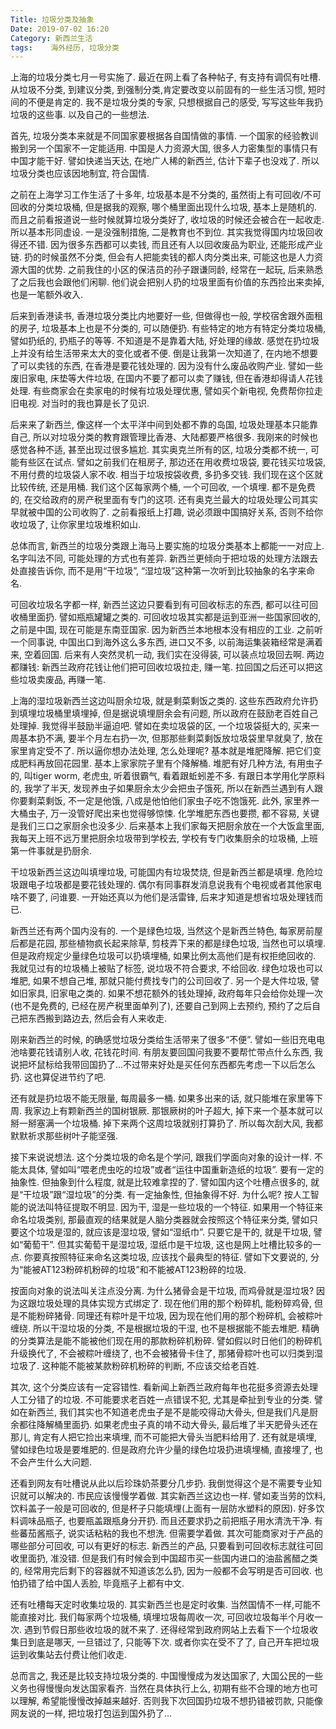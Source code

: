 ```yaml
---
Title: 垃圾分类及抽象
Date: 2019-07-02 16:20
Category: 新西兰生活 
tags:    海外经历, 垃圾分类
---
```



上海的垃圾分类七月一号实施了. 最近在网上看了各种帖子, 有支持有调侃有吐槽. 从垃圾不分类, 到建议分类, 到强制分类,肯定要改变以前固有的一些生活习惯, 短时间的不便是肯定的. 我不是垃圾分类的专家, 只想根据自己的感受, 写写这些年我扔垃圾的这些事. 以及自己的一些想法.

首先, 垃圾分类本来就是不同国家要根据各自国情做的事情. 一个国家的经验教训搬到另一个国家不一定能适用. 中国是人力资源大国, 很多人力密集型的事情只有中国才能干好. 譬如快递当天达, 在地广人稀的新西兰, 估计下辈子也没戏了. 所以垃圾分类也应该因地制宜, 符合国情.

之前在上海学习工作生活了十多年, 垃圾基本是不分类的, 虽然街上有可回收/不可回收的分类垃圾桶, 但是据我的观察, 哪个桶里面出现什么垃圾, 基本上是随机的. 而且之前看报道说一些时候就算垃圾分类好了, 收垃圾的时候还会被合在一起收走. 所以基本形同虚设. 一是没强制措施, 二是教育也不到位. 其实我觉得国内垃圾回收得还不错. 因为很多东西都可以卖钱, 而且还有人以回收废品为职业, 还能形成产业链. 扔的时候虽然不分类, 但会有人把能卖钱的都人肉分类出来, 可能这也是人力资源大国的优势. 之前我住的小区的保洁员的孙子跟谦同龄, 经常在一起玩, 后来熟悉了之后我也会跟他们闲聊. 他们说会把别人扔的垃圾里面有价值的东西捡出来卖掉, 也是一笔额外收入. 

后来到香港读书, 香港垃圾分类比内地要好一些, 但做得也一般, 学校宿舍跟外面租的房子, 垃圾基本上也是不分类的, 可以随便扔. 有些特定的地方有特定分类垃圾桶, 譬如扔纸的, 扔瓶子的等等. 不知道是不是靠着大陆, 好处理的缘故. 感觉在扔垃圾上并没有给生活带来太大的变化或者不便. 倒是让我第一次知道了, 在内地不想要了可以卖钱的东西, 在香港是要花钱处理的. 因为没有什么废品收购产业. 譬如一些废旧家电, 床垫等大件垃圾, 在国内不要了都可以卖了赚钱, 但在香港却得请人花钱处理. 有些商家会在卖家电的时候有垃圾处理优惠, 譬如买个新电视, 免费帮你拉走旧电视. 对当时的我也算是长了见识.

后来来了新西兰, 像这样一个太平洋中间到处都不靠的岛国, 垃圾处理基本只能靠自己, 所以对垃圾分类的教育跟管理比香港、大陆都要严格很多. 我刚来的时候也感觉各种不适, 甚至出现过很多尴尬. 其实奥克兰所有的区, 垃圾分类都不统一, 可能有些区在试点. 譬如之前我们在租房子, 那边还在用收费垃圾袋, 要花钱买垃圾袋, 不用付费的垃圾袋人家不收. 相当于垃圾按袋收费, 多扔多交钱. 我们现在这个区就比较传统, 还是用桶. 我们这个区每家两个桶, 一个可回收, 一个填埋. 都不是免费的, 在交给政府的房产税里面有专门的这项. 还有奥克兰最大的垃圾处理公司其实早就被中国的公司收购了. 之前看报纸上打趣, 说必须跟中国搞好关系, 否则不给你收垃圾了, 让你家里垃圾堆积如山.

总体而言, 新西兰的垃圾分类跟上海马上要实施的垃圾分类基本上都能一一对应上. 名字叫法不同, 可能处理的方式也有差异. 新西兰更倾向于把垃圾的处理方法跟去处直接告诉你, 而不是用“干垃圾”, “湿垃圾”这种第一次听到比较抽象的名字来命名. 

可回收垃圾名字都一样, 新西兰这边只要看到有可回收标志的东西, 都可以往可回收桶里面扔. 譬如瓶瓶罐罐之类的. 可回收垃圾其实都是运到亚洲一些国家回收的, 之前是中国, 现在可能是东南亚国家. 因为新西兰本地根本没有相应的工业. 之前听一个同事说, 中国出口到海外这么多东西, 进口又不多, 以前海运集装箱经常是满着来, 空着回国. 后来有人突然灵机一动, 我们实在没得装, 可以装点垃圾回去啊. 两边都赚钱: 新西兰政府花钱让他们把可回收垃圾拉走, 赚一笔. 拉回国之后还可以把这些垃圾卖废品, 再赚一笔.

上海的湿垃圾新西兰这边叫厨余垃圾, 就是剩菜剩饭之类的. 这些东西政府允许扔到填埋垃圾桶里填埋掉, 但是据说填埋厨余会有问题, 所以政府在鼓励老百姓自己处理掉. 我觉得半鼓励半逼迫吧. 譬如在卖垃圾袋的区, 一个垃圾袋挺大的, 买来一周基本扔不满, 要半个月左右扔一次, 但那那些剩菜剩饭放垃圾袋里早就臭了, 放在家里肯定受不了. 所以逼你想办法处理, 怎么处理呢? 基本就是堆肥降解. 把它们变成肥料再放回花园里. 基本上家家院子里有个降解桶. 堆肥有好几种方法, 有用虫子的, 叫tiger worm, 老虎虫, 听着很霸气, 看着跟蚯蚓差不多. 有跟日本学用化学原料的, 我学了半天, 发现养虫子如果厨余太少会把虫子饿死, 所以在新西兰遇到有人跟你要剩菜剩饭, 不一定是他饿, 八成是他怕他们家虫子吃不饱饿死. 此外, 家里养一大桶虫子, 万一没管好爬出来也觉得够惊悚. 化学堆肥东西也要攒, 都不容易, 关键是我们三口之家厨余也没多少. 后来基本上我们家每天把厨余放在一个大饭盒里面, 我每天上班不远万里把厨余垃圾带到学校去, 学校有专门收集厨余的垃圾桶, 上班第一件事就是扔厨余.

干垃圾新西兰这边叫填埋垃圾, 可能国内有垃圾焚烧, 但是新西兰都是填埋. 危险垃圾跟电子垃圾都是要花钱处理的. 偶尔有同事群发消息说我有个电视或者其他家电啥不要了, 问谁要. 一开始还真以为他们是活雷锋, 后来才知道是想省垃圾处理钱而已. 

新西兰还有两个国内没有的. 一个是绿色垃圾, 当然这个是新西兰特色, 每家房前屋后都是花园, 那些植物疯长起来除草, 剪枝弄下来的都是绿色垃圾, 当然也可以填埋. 但是政府规定少量绿色垃圾可以扔填埋桶, 如果比例太高他们是有权拒绝回收的. 我就见过有的垃圾桶上被贴了标签, 说垃圾不符合要求, 不给回收. 绿色垃圾也可以堆肥, 如果不想自己堆, 那就只能付费找专门的公司回收了. 另一个是大件垃圾, 譬如旧家具, 旧家电之类的. 如果不想花额外的钱处理掉, 政府每年只会给你处理一次(也不是免费的, 已经在房产税里面单列了), 还要自己到网上去预约, 预约了之后自己把东西搬到路边去, 然后会有人来收走.

刚来新西兰的时候, 的确感觉垃圾分类给生活带来了很多“不便”. 譬如一些旧充电电池啥要花钱请别人收, 花钱花时间. 有朋友要回国问我要不要帮忙带点什么东西, 我说把坏鼠标给我带回国扔了...不过带来好处是买任何东西都先考虑一下以后怎么扔. 这也算促进节约了吧. 

还有就是扔垃圾不能无限量, 每周最多一桶. 如果多出来的话, 就只能堆在家里等下周. 我家边上有颗新西兰的国树银厥. 那银厥树的叶子超大, 掉下来一个基本就可以掰一掰塞满一个垃圾桶. 掉下来两个这周垃圾就别打算扔了. 所以每次刮大风, 我都默默祈求那些树叶子能坚强. 

接下来说说想法. 这个分类垃圾的命名是个学问, 跟我们学面向对象的设计一样. 不能太具体, 譬如叫“喂老虎虫吃的垃圾”或者“运往中国重新造纸的垃圾”. 要有一定的抽象性. 但抽象到什么程度, 就是比较难拿捏的了. 譬如国内这个吐槽点很多的, 就是“干垃圾”跟“湿垃圾”的分类. 有一定抽象性, 但抽象得不好. 为什么呢? 按人工智能的说法叫特征提取不明显. 因为干, 湿是一些垃圾的一个特征. 如果用一个特征来命名垃圾类别, 那最直观的结果就是人脑分类器就会按照这个特征来分类, 譬如只要这个垃圾是湿的, 就应该是湿垃圾, 譬如“湿纸巾”. 只要它是干的, 就是干垃圾, 譬如“葡萄干”. 但其实葡萄干是湿垃圾, 湿纸巾是干垃圾, 这也是网上吐槽比较多的一点. 你要真按照特征来命名这类垃圾, 应该找个最典型的特征.  譬如下文要说的, 分为“能被AT123粉碎机粉碎的垃圾”和不能被AT123粉碎的垃圾.

按面向对象的说法叫关注点没分离. 为什么猪骨会是干垃圾, 而鸡骨就是湿垃圾? 因为这跟垃圾处理的具体实现方式绑定了. 现在他们用的那个粉碎机, 能粉碎鸡骨, 但是不能粉碎猪骨. 同理还有粽叶是干垃圾, 因为现在他们用的那个粉碎机, 会被粽叶缠绕. 所以干湿垃圾的分类, 不是根据垃圾的干湿, 也不是根据能不能去堆肥. 精确的分类算法是能不能被他们现在用的那款粉碎机粉碎. 譬如假以时日他们的粉碎机升级换代了, 不会被粽叶缠绕了, 也不会被猪骨卡住了, 那猪骨粽叶也可以归类到湿垃圾了. 这种能不能被某款粉碎机粉碎的判断, 不应该交给老百姓. 

其次, 这个分类应该有一定容错性. 看新闻上新西兰政府每年也花挺多资源去处理人工分错了的垃圾. 不可能要求老百姓一点错误不犯, 尤其是牵扯到专业的分类. 譬如在新西兰, 我们其实也不知道老虎虫子是不是能咬得动大骨头, 但是我们凡是厨余都往降解桶里面扔. 如果老虎虫子真的啃不动大骨头, 最后堆了半天肥骨头还在那儿, 肯定有人把它捡出来填埋, 而不可能把大骨头当肥料给用了. 还有就是填埋, 譬如绿色垃圾是要堆肥的. 但是政府允许少量的绿色垃圾扔进填埋桶, 直接埋了, 也不会产生什么大问题. 

还看到网友有吐槽说从此以后珍珠奶茶要分几步扔. 我倒觉得这个是不需要专业知识就可以解决的. 市民应该慢慢学着做. 其实新西兰这边也一样. 譬如麦当劳的饮料, 饮料盖子一般是可回收的, 但是杯子只能填埋(上面有一层防水塑料的原因). 好多饮料调味品瓶子, 也要瓶盖跟瓶身分开扔. 而且还要求扔之前把瓶子用水清洗干净. 有些蕃茄酱瓶子, 说实话粘粘的我也不想洗. 但需要学着做. 其次可能商家对于产品的哪些部分可回收, 可以有更好的标志. 新西兰的产品, 只要看到可回收标志就往可回收里面扔, 准没错. 但是我们有时候会到中国超市买一些国内进口的油盐酱醋之类的, 经常用完后剩下的容器就不知道该怎么扔, 因为一般都不会写明是否可回收. 也怕扔错了给中国人丢脸, 毕竟瓶子上都有中文.

还有吐槽每天定时收集垃圾的. 其实新西兰也是定时收集. 当然国情不一样,可能不能直接对比. 我们每家两个垃圾桶, 填埋垃圾每周收一次, 可回收垃圾每半个月收一次. 遇到节假日那些收垃圾的就不来了. 还得经常到政府网站上去看下一个垃圾收集日到底是哪天, 一旦错过了, 只能等下次. 或者你实在受不了了, 自己开车把垃圾运到收集站去付费让他们收走. 

总而言之, 我还是比较支持垃圾分类的. 中国慢慢成为发达国家了, 大国公民的一些义务也得慢慢向发达国家看齐. 当然在具体执行上么, 初期有些不合理的地方也可以理解, 希望能慢慢改掉越来越好. 否则我下次回国扔垃圾不想扔错被罚款, 只能像网友说的一样, 把垃圾打包运到国外扔了...

